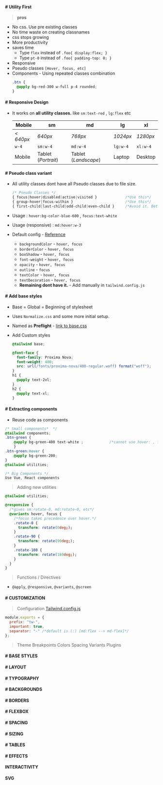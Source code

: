 #### # Utility First

> **pros**

- No css. Use pre existing classes
- No time waste on creating classnames
- css stops growing
- More productivity
- saves time
  - Type `flex` instead of `.foo{ display:flex; }`
  - Type `pt-0` instead of `.foo{ padding-top: 0; }`
- Responsive
- Pseudo classes `[Hover, focus, etc]`
- Components - Using repeated classes combination
  ```scss
  .btn {
    @apply bg-red-300 w-full p-4 rounded;
  }
  ```

#### # Responsive Design

- It works on **all utility classes.** like `sm:text-red` , `lg:flex` etc

  | Mobile    | sm                  | md                   | lg       | xl       |
  | --------- | ------------------- | -------------------- | -------- | -------- |
  | _< 640px_ | _640px_             | _768px_              | _1024px_ | _1280px_ |
  | `w-4`     | `sm:w-4`            | `md:w-4`             | `lg:w-4` | `xl:w-4` |
  | Mobile    | Tablet (_Portrait_) | Tablet (_Landscape_) | Laptop   | Desktop  |

#### # Pseudo class variant

- All utility classes dont have all Pseudo classes due to file size.

  ```css
  /* Pseudo Classes */
  { focus|hover|disabled|active|visited }             /*Use this*/
  { group-hover|focus-within }                        /*Use this*/
  { first-child|last-child|odd-child|even-child }     /*Avoid it. Better use core css with @apply */
  ```

- Usage : `hover:bg-color-blue-600` , `focus:text-white`
- Usage (responsive) : `md:hover:w-3`
- Default config - [Reference](https://tailwindcss.com/docs/pseudo-class-variants#default-variants-reference)

  - `backgroundColor` - `hover, focus`
  - `borderColor` - `hover, focus`
  - `boxShadow` - `hover, focus`
  - `font-weight` - `hover, focus`
  - `opacity` - `hover, focus`
  - `outline` - `focus`
  - `textColor` - `hover, focus`
  - `textDecoration` - `hover, focus`
  - **Remaining dont have it.** - Add manually in `tailwind.config.js`

#### # Add base styles

- Base = Global = Beginning of stylesheet
- Uses `Normalize.css` and some more initial setup.
- Named as **Preflight** - [link to base.css](https://unpkg.com/tailwindcss@1.1.2/dist/base.css)
- Add Custom styles

  ```scss
  @tailwind base;

  @font-face {
    font-family: Proxima Nova;
    font-weight: 400;
    src: url(/fonts/proxima-nova/400-regular.woff) format("woff");
  }
  h1 {
    @apply text-2xl;
  }
  h2 {
    @apply text-xl;
  }
  ```

#### # Extracting components

- Reuse code as components

```css
/* Small components*  */
@tailwind components;
.btn-green {
    @apply bg-green-400 text-white ;            /*cannot use hover: , focus: , {screen}. So use normal css not utility as below.*/
    }
.btn-green:hover {
    @apply bg-green-200;
}
@tailwind utilities;

/* Big Components */
Use Vue, React components
```

> Adding new utilities

```css
@tailwind utilities;

@responsive {
  /*gives sm:rotate-0, md:rotate-0, etc*/
  @variants hover, focus {
    /*focus takes precedence over hover.*/
    .rotate-0 {
      transform: rotate(0deg;);
    }
    .rotate-90 {
      transform: rotate(90deg;);
    }
    .rotate-180 {
      transform: rotate(180deg;);
    }
  }
}
```

> Functions / Directives

- `@apply`, `@responsive`, `@variants`, `@screen`

#### # CUSTOMIZATION

> Configuration [Tailwind.config.js](https://github.com/tailwindcss/tailwindcss/blob/master/stubs/defaultConfig.stub.js)

```js
module.exports = {
  prefix: "tw-",
  important: true,
  separator: "-" /*default is (:) [md:flex --> md-flex]*/
};
```

> Theme
> Breakpoints
> Colors
> Spacing
> Variants
> Plugins

#### # BASE STYLES

#### # LAYOUT

#### # TYPOGRAPHY

#### # BACKGROUNDS

#### # BORDERS

#### # FLEXBOX

#### # SPACING

#### # SIZING

#### # TABLES

#### # EFFECTS

#### INTERACTIVITY

#### SVG
